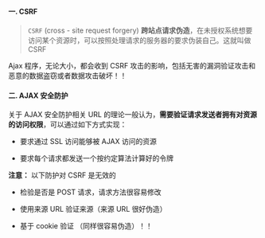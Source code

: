 #### 一. CSRF

> `CSRF` (cross - site request forgery) **跨站点请求伪造**，在未授权系统想要访问某个资源时，可以按照处理请求的服务器的要求伪装自己。这就叫做 CSRF

Ajax 程序，无论大小，都会收到 CSRF 攻击的影响，包括无害的漏洞验证攻击和恶意的数据盗窃或者数据攻击破坏！！

#### 二. AJAX 安全防护

关于 AJAX 安全防护相关 URL 的理论一般认为，**需要验证请求发送者拥有对资源的访问权限**，可以通过如下方式实现：

- 要求通过 SSL 访问能够被 AJAX 访问的资源

- 要求每个请求都发送一个按约定算法计算好的令牌

**注意：** 以下防护对 CSRF 是无效的

- 检验是否是 POST 请求，请求方法很容易修改

- 使用来源 URL 验证来源（来源 URL 很好伪造）

- 基于 cookie 验证 （同样很容易伪造）！！


